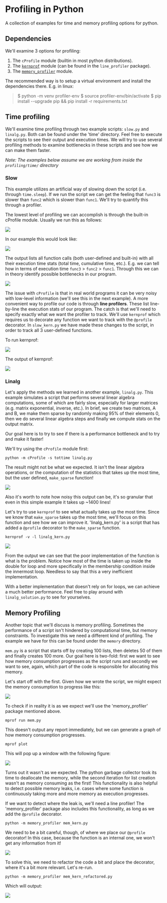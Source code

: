 # Profiling in Python

A collection of examples for time and memory profiling options for python.

## Dependencies

We'll examine 3 options for profiling:

1. The `cProfile` module (builtin in most python distributions).
2. The [`kernprof`](https://kernprof.readthedocs.io/en/stable/_modules/kernprof.html) module (can be found in the `line_profiler` package).
3. The [`memory_profiler`]('https://github.com/pythonprofilers/memory_profiler') module.

The recommended way is to setup a virtual environment and install the dependencies there. E.g. in linux:

> $ python -m venv profiler-env
> $ source profiler-env/bin/activate
> $ pip install --upgrade pip && pip install -r requirements.txt

## Time profiling

We'll examine time profiling through two example scripts: `slow.py` and `linalg.py`. Both can be found under the 'time' directory. Feel free to execute the scripts to see their output and execution times. 
We will try to use several profiling methods to examine bottlenecks in these scripts and see how we can make them faster.

*Note: The examples below assume we are working from inside the `profiling/time/` directory*

### Slow

This example utilizes an artificial way of slowing down the script (i.e. through `time.sleep`). If we run the script we can get the feeling that `func3` is slower than `func2` which is slower than `func1`. We'll try to quantify this through a profiler. 

The lowest level of profiling we can accomplish is through the built-in cProfile module. Usually we run this as follows:

![](https://github.com/djib2011/teaching-material/blob/master/python/profiling/figures/cprofile.png?raw=true)

In our example this would look like:

![](https://github.com/djib2011/teaching-material/blob/master/python/profiling/figures/cprofile2.png?raw=true)

The output lists all function calls (both user-defined and built-in) with all their execution time stats (total time, cumulative time, etc.). E.g. we can tell how in terms of execution time `func3` > `func2` > `func1`. Through this we can in theory identify possible bottlenecks in our program.

![](https://github.com/djib2011/teaching-material/blob/master/python/profiling/figures/cprofile_slow_output.png?raw=true)

The issue with `cProfile` is that in real world programs it can be very noisy with low-level information (we'll see this in the next example). A more convenient way to profile our code is through **line profilers**. These list line-by-line the execution stats of our program. The catch is that we'll need to specify exactly what we want the profiler to track. We'll use `kernprof` which requires us to decorate any function we want to track with the `@profile` decorator. In `slow_kern.py` we have made these changes to the script, in order to track all 3 user-defined functions.

To run kernprof:

![](https://github.com/djib2011/teaching-material/blob/master/python/profiling/figures/kernprof.png?raw=true)

The output of kernprof:

![](https://github.com/djib2011/teaching-material/blob/master/python/profiling/figures/kernprof_slow_kern_output.png?raw=true)

### Linalg

Let's apply the methods we learned in another example, `linalg.py`. This example simulates a script that performs several linear algebra computations, some of which are fairly slow, especially for larger matrices (e.g. matrix exponential, inverse, etc.). In brief, we create two matrices, A and B, we make them sparse by randomly making 95% of their elements 0, then we do several linear algebra steps and finally we compute stats on the output matrix.

Our goal here is to try to see if there is a performance bottleneck and to try and make it faster! 

We'll try using the `cProfile` module first:

```
python -m cProfile -s tottime linalg.py
```

The result might not be what we expected. It isn't the linear algebra operations, or the computation of the statistics that takes up the most time, but the user defined, `make_sparse` function!

![](https://github.com/djib2011/teaching-material/blob/master/python/profiling/figures/cprofile_linalg_output.png?raw=true)

Also it's worth to note how noisy this output can be, it's so granular that even in this simple example it takes up ~1400 lines!

Let's try to use `kernprof` to see what actually takes up the most time. Since we know that `make_sparse` takes up the most time, we'll focus on this function and see how we can improve it. 'linalg\_kern.py' is a script that has added a `@profile` decorator to the `make_sparse` function.


```
kernprof -v -l linalg_kern.py
```

![](https://github.com/djib2011/teaching-material/blob/master/python/profiling/figures/kernprof_linalg_output.png?raw=true)

From the output we can see that the poor implementation of the function is what is the problem. Notice how most of the time is taken up inside the double for loop and more specifically in the membership condition inside the innermost loop. Needless to say that this a very inefficient implementation.

With a better implementation that doesn't rely on for loops, we can achieve a much better performance. Feel free to play around with `linalg_solution.py` to see for yourselves.

## Memory Profiling

Another topic that we'll discuss is memory profiling. Sometimes the performance of a script isn't hindered by computational time, but memory constraints. To investigate this we need a different kind of profiling. The example we have for this can be found under the `memory` directory. 

`mem.py` is a script that starts off by creating 100 lists, then deletes 50 of them and finally creates 100 more. Our goal here is two-fold: first we want to see how memory consumption progresses as the script runs and secondly we want to see, again, which part of the code is responsible for allocating this memory.

Let's start off with the first. Given how we wrote the script, we might expect the memory consumption to progress like this:

![](https://github.com/djib2011/teaching-material/blob/master/python/profiling/figures/mem_expectation.png?raw=true)

To check if in reality it is as we expect we'll use the 'memory\_profiler' package mentioned above.

```
mprof run mem.py
```

This doesn't output any report immediately, but we can generate a graph of how memory consumption progresses.

```
mprof plot
```

This will pop up a window with the following figure:

![](https://github.com/djib2011/teaching-material/blob/master/python/profiling/figures/mprof_plot_output.png?raw=true})

Turns out it wasn't as we expected. The python garbage collector took its time to deallocate the memory, while the second iteration for list creation wasn't as memory consuming as the first! This functionality is also helpful to detect possible memory leaks, i.e. cases where some function is continuously taking more and more memory as execution progresses. 

If we want to detect where the leak is, we'll need a line profiler! The 'memory\_profiler' package also includes this functionality, as long as we add the `@profile` decorator.

```
python -m memory_profiler mem_kern.py
```

We need to be a bit careful, though, of where we place our `@profile` decorator! In this case, because the function is an internal one, we won't get any information from it!

![](https://github.com/djib2011/teaching-material/blob/master/python/profiling/figures/memory_profiler_mem_output.png?raw=true)

To solve this, we need to refactor the code a bit and place the decorator, where it's a bit more relevant. Let's re-run.


```
python -m memory_profiler mem_kern_refactored.py
```

Which will output:

![](https://github.com/djib2011/teaching-material/blob/master/python/profiling/figures/memory_profiler_mem_refactored_output.png?raw=true)

